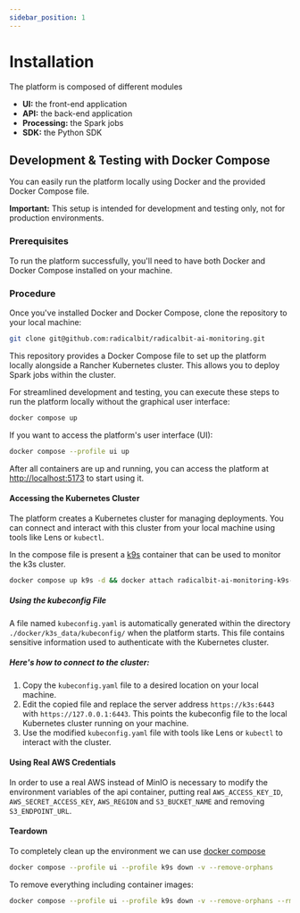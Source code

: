 ```yaml
---
sidebar_position: 1
---
```


# Installation
The platform is composed of different modules
* **UI:** the front-end application
* **API:** the back-end application
* **Processing:** the Spark jobs
* **SDK:** the Python SDK

## Development & Testing with Docker Compose
You can easily run the platform locally using Docker and the provided Docker Compose file. 

**Important:** This setup is intended for development and testing only, not for production environments.

### Prerequisites
To run the platform successfully, you'll need to have both Docker and Docker Compose installed on your machine.

### Procedure
Once you've installed Docker and Docker Compose, clone the repository to your local machine:

```bash
git clone git@github.com:radicalbit/radicalbit-ai-monitoring.git
```

This repository provides a Docker Compose file to set up the platform locally alongside a Rancher Kubernetes cluster. This allows you to deploy Spark jobs within the cluster.

For streamlined development and testing, you can execute these steps to run the platform locally without the graphical user interface:

```bash
docker compose up
```

If you want to access the platform's user interface (UI):

```bash
docker compose --profile ui up
```

After all containers are up and running, you can access the platform at [http://localhost:5173](http://localhost:5173) to start using it.

#### Accessing the Kubernetes Cluster
The platform creates a Kubernetes cluster for managing deployments. You can connect and interact with this cluster from your local machine using tools like Lens or `kubectl`.

In the compose file is present a [k9s](https://k9scli.io/) container that can be used to monitor the k3s cluster.

```bash
docker compose up k9s -d && docker attach radicalbit-ai-monitoring-k9s-1
```

##### Using the kubeconfig File
A file named `kubeconfig.yaml` is automatically generated within the directory `./docker/k3s_data/kubeconfig/` when the platform starts. This file contains sensitive information used to authenticate with the Kubernetes cluster.

##### Here's how to connect to the cluster:
1. Copy the `kubeconfig.yaml` file to a desired location on your local machine.
1. Edit the copied file and replace the server address `https://k3s:6443` with `https://127.0.0.1:6443`. This points the kubeconfig file to the local Kubernetes cluster running on your machine.
1. Use the modified `kubeconfig.yaml` file with tools like Lens or `kubectl` to interact with the cluster.

#### Using Real AWS Credentials
In order to use a real AWS instead of MinIO is necessary to modify the environment variables of the api container, putting real `AWS_ACCESS_KEY_ID`, `AWS_SECRET_ACCESS_KEY`, `AWS_REGION` and `S3_BUCKET_NAME` and removing `S3_ENDPOINT_URL`.

#### Teardown
To completely clean up the environment we can use [docker compose](https://docs.docker.com/reference/cli/docker/compose/down/)

```bash
docker compose --profile ui --profile k9s down -v --remove-orphans
```

To remove everything including container images:

```bash
docker compose --profile ui --profile k9s down -v --remove-orphans --rmi all
```
